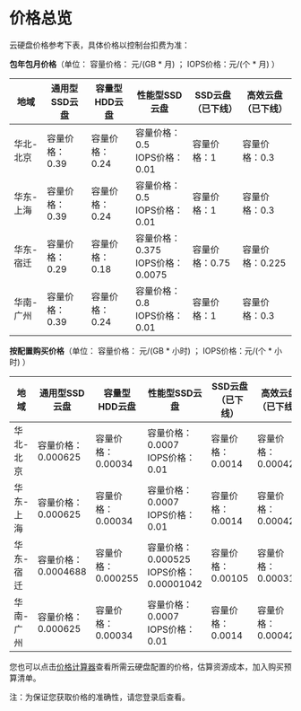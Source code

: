 # 价格总览

云硬盘价格参考下表，具体价格以控制台扣费为准：
 

**包年包月价格**（单位：  容量价格： 元/(GB * 月) ； IOPS价格：元/(个 * 月) ）

| 地域      | 通用型SSD云盘  | 容量型HDD云盘  | 性能型SSD云盘                         | SSD云盘（已下线） | 高效云盘（已下线） |
| --------- | -------------- | -------------- | ------------------------------------- | ----------------- | ------------------ |
| 华北-北京 | 容量价格：0.39 | 容量价格：0.24 | 容量价格：0.5<br />IOPS价格：0.01     | 容量价格：1       | 容量价格：0.3      |
| 华东-上海 | 容量价格：0.39 | 容量价格：0.24 | 容量价格：0.5<br />IOPS价格：0.01     | 容量价格：1       | 容量价格：0.3      |
| 华东-宿迁 | 容量价格：0.29 | 容量价格：0.18 | 容量价格：0.375<br />IOPS价格：0.0075 | 容量价格：0.75    | 容量价格：0.225    |
| 华南-广州 | 容量价格：0.39 | 容量价格：0.24 | 容量价格：0.8<br />IOPS价格：0.01     | 容量价格：1       | 容量价格：0.3      |

 
 

**按配置购买价格**（单位：  容量价格： 元/(GB * 小时) ； IOPS价格：元/(个 * 小时) ）

| 地域      | 通用型SSD云盘       | 容量型HDD云盘      | 性能型SSD云盘                            | SSD云盘（已下线） | 高效云盘（已下线） |
| --------- | ------------------- | ------------------ | ---------------------------------------- | ----------------- | ------------------ |
| 华北-北京 | 容量价格：0.000625  | 容量价格：0.00034  | 容量价格：0.0007<br />IOPS价格：0.01     | 容量价格：0.0014  | 容量价格：0.00042  |
| 华东-上海 | 容量价格：0.000625  | 容量价格：0.00034  | 容量价格：0.0007<br />IOPS价格：0.01     | 容量价格：0.0014  | 容量价格：0.00042  |
| 华东-宿迁 | 容量价格：0.0004688 | 容量价格：0.000255 | 容量价格：0.000525<br />IOPS价格：0.00001042 | 容量价格：0.00105 | 容量价格：0.000315 |
| 华南-广州 | 容量价格：0.000625  | 容量价格：0.00034  | 容量价格：0.0007<br />IOPS价格：0.01     | 容量价格：0.0014  | 容量价格：0.00042  |

 
  

您也可以点击[价格计算器](https://www.jdcloud.com/cn/calculator/calDisk)查看所需云硬盘配置的价格，估算资源成本，加入购买预算清单。

注：为保证您获取价格的准确性，请您登录后查看。
